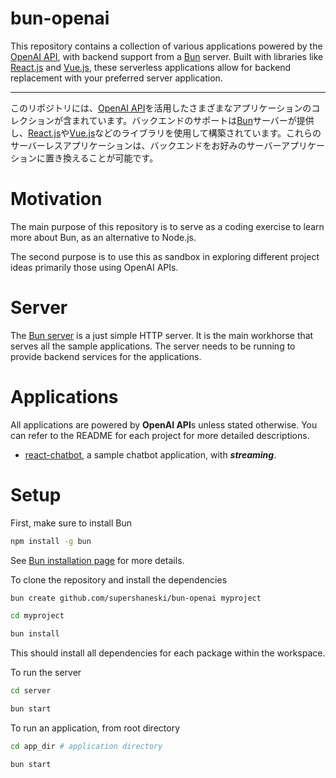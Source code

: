 bun-openai
===========

This repository contains a collection of various applications powered by the [OpenAI API](https://platform.openai.com/docs/overview), with backend support from a [Bun](https://bun.sh/docs) server. Built with libraries like [React.js](https://react.dev) and [Vue.js](https://vuejs.org), these serverless applications allow for backend replacement with your preferred server application.

---

このリポジトリには、[OpenAI API](https://platform.openai.com/docs/overview)を活用したさまざまなアプリケーションのコレクションが含まれています。バックエンドのサポートは[Bun](https://bun.sh/docs)サーバーが提供し、[React.js](https://react.dev)や[Vue.js](https://vuejs.org)などのライブラリを使用して構築されています。これらのサーバーレスアプリケーションは、バックエンドをお好みのサーバーアプリケーションに置き換えることが可能です。

# Motivation

The main purpose of this repository is to serve as a coding exercise to learn more about Bun, as an alternative to Node.js.

The second purpose is to use this as sandbox in exploring different project ideas primarily those using OpenAI APIs.


# Server

The [Bun server](/server/README.md) is a just simple HTTP server. It is the main workhorse that serves all the sample applications. The server needs to be running to provide backend services for the applications.


# Applications

All applications are powered by **OpenAI API**s unless stated otherwise. You can refer to the README for each project for more detailed descriptions.

* [react-chatbot](/react-chatbot/README.md), a sample chatbot application, with ***streaming***.


# Setup

First, make sure to install Bun

```bash
npm install -g bun
```

See [Bun installation page](https://bun.sh/docs/installation) for more details.

To clone the repository and install the dependencies

```bash
bun create github.com/supershaneski/bun-openai myproject

cd myproject

bun install
```

This should install all dependencies for each package within the workspace.

To run the server

```bash
cd server

bun start
```

To run an application, from root directory

```bash
cd app_dir # application directory

bun start
```
